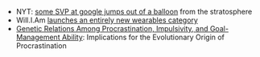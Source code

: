 * NYT: [some SVP at google jumps out of a balloon](http://www.nytimes.com/2014/10/25/science/alan-eustace-jumps-from-stratosphere-breaking-felix-baumgartners-world-record.html) from the stratosphere
* Will.I.Am [launches an entirely new wearables category](http://www.wired.co.uk/news/archive/2014-10/17/william)
* [Genetic Relations Among Procrastination, Impulsivity, and Goal-Management Ability](http://pss.sagepub.com/content/early/2014/04/04/0956797614526260): Implications for the Evolutionary Origin of Procrastination